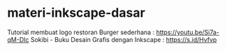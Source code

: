 # materi-inkscape-dasar
Tutorial membuat logo restoran Burger sederhana :
https://youtu.be/Si7a-qM-DIc
Sokibi - Buku Desain Grafis dengan Inkscape :
https://s.id/Hvfvp
